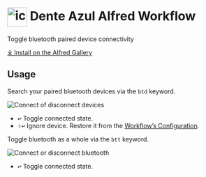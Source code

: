 # <img src='Workflow/icon.png' width='45' align='center' alt='icon'> Dente Azul Alfred Workflow

Toggle bluetooth paired device connectivity

[⤓ Install on the Alfred Gallery](https://alfred.app/workflows/vitor/dente-azul)

## Usage

Search your paired bluetooth devices via the `btd` keyword.

![Connect of disconnect devices](Workflow/images/about/btd.png)

* <kbd>↩</kbd> Toggle connected state.
* <kbd>⇧</kbd><kbd>↩</kbd> Ignore device. Restore it from the [Workflow’s Configuration](https://www.alfredapp.com/help/workflows/user-configuration/).

Toggle bluetooth as a whole via the `btt` keyword.

![Connect or disconnect bluetooth](Workflow/images/about/btt.png)

* <kbd>↩</kbd> Toggle connected state.
